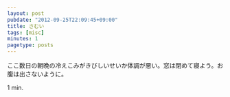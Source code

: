 ```yaml
---
layout: post
pubdate: "2012-09-25T22:09:45+09:00"
title: さむい
tags: [misc]
minutes: 1
pagetype: posts
---
```

ここ数日の朝晩の冷えこみがきびしいせいか体調が悪い。窓は閉めて寝よう。お腹は出さないように。

1 min.
